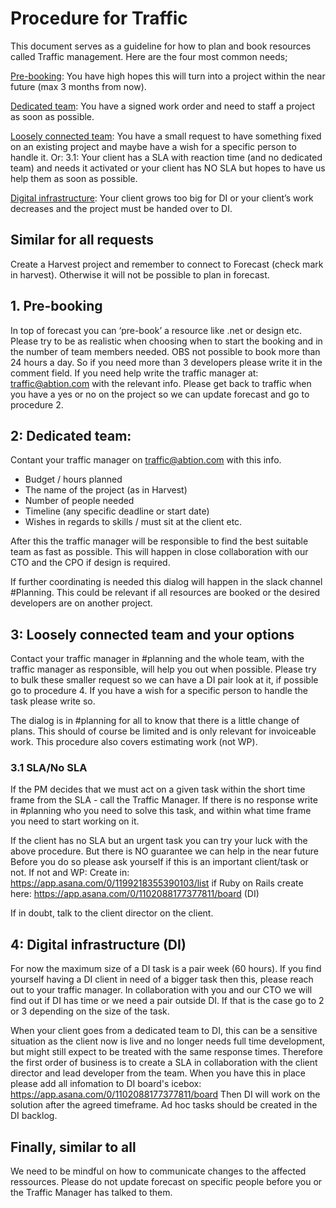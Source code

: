 # Procedure for Traffic


This document serves as a guideline for how to plan and book resources called Traffic management. Here are the four most common needs;

<ins>Pre-booking</ins>: You have high hopes this will turn into a project within the near future (max 3 months from now).   


<ins>Dedicated team</ins>: You have a signed work order and need to staff a project as soon as possible.


<ins>Loosely connected team</ins>: You have a small request to have something fixed on an existing project and maybe have a wish for a specific person to handle it. Or:
3.1: Your client has a SLA with reaction time (and no dedicated team) and needs it activated or your client has NO SLA but hopes to have us help them as soon as possible.


<ins>Digital infrastructure</ins>: Your client grows too big for DI or your client’s work decreases and the project must be handed over to DI.


## Similar for all requests

Create a Harvest project and remember to connect to Forecast (check mark in harvest). Otherwise it will not be possible to plan in forecast. 

## 1. Pre-booking 

In top of forecast you can ‘pre-book’ a resource like .net or design etc. 
Please try to be as realistic when choosing when to start the booking and in the number of team members needed. OBS not possible to book more than 24 hours a day. So if you need more than 3 developers please write it in the comment field. 
If you need help write the traffic manager at: traffic@abtion.com with the relevant info. Please get back to traffic when you have a yes or no on the project so we can update forecast and go to procedure 2. 

## 2: Dedicated team: 

Contant your traffic manager on traffic@abtion.com with this info. 

- Budget / hours planned
- The name of the project (as in Harvest)
- Number of people needed
- Timeline (any specific deadline or start date)
- Wishes in regards to skills / must sit at the client etc.

After this the traffic manager will be responsible to find the best suitable team as fast as possible. This will happen in close collaboration with our CTO and the CPO if design is required. 

If further coordinating is needed this dialog will happen in the slack channel #Planning. This could be relevant if all resources are booked or the desired developers are on another project. 

## 3: Loosely connected team and your options

Contact your traffic manager in #planning and the whole team, with the traffic manager as responsible, will help you out when possible. Please try to bulk these smaller request so we can have a DI pair look at it, if possible go to procedure 4. If you have a wish for a specific person to handle the task please write so. 

The dialog is in #planning for all to know that there is a little change of plans. This should of course be limited and is only relevant for invoiceable work. This procedure also covers estimating work (not WP). 


### 3.1 SLA/No SLA

If the PM decides that we must act on a given task within the short time frame from the SLA - call the Traffic Manager. If there is no response write in #planning who you need to solve this task, and within what time frame you need to start working on it. 

If the client has no SLA but an urgent task you can try your luck with the above procedure. But there is NO guarantee we can help in the near future
Before you do so please ask yourself if this is an important client/task or not. If not and WP: Create in: https://app.asana.com/0/1199218355390103/list if Ruby on Rails create here: https://app.asana.com/0/1102088177377811/board (DI)

If in doubt, talk to the client director on the client. 

## 4: Digital infrastructure (DI)

For now the maximum size of a DI task is a pair week (60 hours). If you find yourself having a DI client in need of a bigger task then this, please reach out to your traffic manager. In collaboration with you and our CTO we will find out if DI has time or we need a pair outside DI. If that is the case go to 2 or 3 depending on the size of the task. 

When your client goes from a dedicated team to DI, this can be a sensitive situation as the client now is live and no longer needs full time development, but might still expect to be treated with the same response times. Therefore the first order of business is to create a SLA in collaboration with the client director and lead developer from the team. When you have this in place please add all infomation to DI board's icebox: https://app.asana.com/0/1102088177377811/board
Then DI will work on the solution after the agreed timeframe. Ad hoc tasks should be created in the DI backlog.


## Finally, similar to all 
We need to be mindful on how to communicate changes to the affected ressources. Please do not update forecast on specific people before you or the Traffic Manager has talked to them. 
